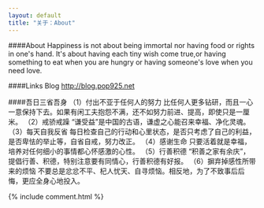 ```yaml
---
layout: default
title: "关于：About"
---
```

####About
Happiness is not about being immortal nor having food or rights in one's hand. It's about having each tiny wish come true,or having something to eat when you are hungry or having someone's love when you need love.  


####Links
Blog    <http://blog.pop925.net>  

####吾日三省吾身
（1）付出不亚于任何人的努力
比任何人更多钻研，而且一心一意保持下去。如果有闲工夫抱怨不满，还不如努力前进、提高，即使只是一厘米。
（2）戒骄戒躁
“谦受益”是中国的古语，谦虚之心能召来幸福、净化灵魂。
（3）每天自我反省
每日检查自己的行动和心里状态，是否只考虑了自己的利益，是否卑怯的举止等，自省自戒，努力改正。
（4）感谢生命
只要活着就是幸福，培养对任何细小的事情都心怀感激的心性。
（5）行善积德
“积善之家有余庆”，提倡行善、积德，特别注意要有同情心，行善积德有好报。
（6）摒弃掉感性所带来的烦恼
不要总是忿忿不平、杞人忧天、自寻烦恼。相反地，为了不致事后后悔，更应全身心地投入。

<!-- Blog Comments -->
<div class="media">
  {% include comment.html %} 
</div>
